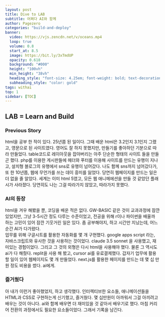 ```yaml
---
layout: post
title: Dive to LAB
subtitle: 어쩌다 AI와 함께
author: Pagezero
categories: "build-and-deploy"
banner:
  video: https://vjs.zencdn.net/v/oceans.mp4
  loop: true
  volume: 0.8
  start_at: 8.5
  image: https://bit.ly/3xTmdUP
  opacity: 0.618
  background: "#000"
  height: "100vh"
  min_height: "38vh"
  heading_style: "font-size: 4.25em; font-weight: bold; text-decoration: underline"
  subheading_style: "color: gold"
tags: withai
top: 1
sidebar: [TOC]
---
```


## LAB = Learn and Build

### Previous Story

html을 공부 한 적이 있다. 25년쯤 된 일이다. 그때 배운 html은 3.2인지 3.1인지 그랬고, 영문으로 된 사이트였다. 영어도 잘
하지 못했지만, 만들기를 좋아하던 기분으로 따라 만들었다. table코드로 레이아웃을 잡아버리는 아주 단순한 형태의 사이트
들을 만들곤 했다. php를 이용한 게시판들에 헤더와 푸터를 이용해 사이트를 만드는 유행이 지나고, 설치형 블로그의 유행에서
sns로 유행이 넘어갔다. 나도 함께 sns까지 넘어갔다가, 또 한 10년쯤, 웹에 무언가를 쓰는 데이 흥미를 잃었다. 당연히
웹페이지를 만드는 일은 더 없을 줄 알았다. 세계는 이미 html 5였고, 모든 웹 애니메에션을 만들 것 같았던 플래시가 사라졌다.
당연히도 나는 그걸 따라가지 않았고, 따라가지 못했다.

### AI의 등장

html을 겨우 해봤을 뿐, 코딩을 배운 적은 없다. GW-BASIC 같은 것이 교과과정에 잠깐 있었지만, 그냥 3-5시간 정도 다루는
수준이었고, 전공을 위해 r이나 파이썬을 배울까 하는 고민이 있어 잠깐 기웃거린 일은 있다. 좀 공부해야지, 하고 시간만
지났는데, 어느 순간 AI가 다가왔다. <br /> 업무를 위해 구글시트를 활용한 자동화를 몇 개 구현했다. google apps script
라는, 자바스크립트와 유사한 것을 사용하는 것이었다. claude 3.5 sonnet 을 사용했고, 재미있는 경험이었다. 그리고 그 것의
외형은 다시 html을 사용해야 했다. 물론 그 역시도 ai가 다 해줬다. replit을 사용 해 봤고, cursor ai를 유료결제했다. 갑자기
업무에 활용할 일이 있어 웹페이지도 몇 개 만들었다. next.js를 활용한 페이지를 만드는 데 몇 십 만원 정도 비용을 썼다.
ai에게.

### 즐거웠다

아 내가 이런거 좋아했었지, 하고 생각했다. 인터렉티브한 요소들, 애니메이션들을 HTML과 CSS로 구현하는게 신기했고,
즐거웠다. 몇 십만원이 아까워서 그걸 아끼려고 배우는 것이 아니다. ai와 함께 배우면 더 재미있을 것 같아서 배우기로 했다.
마침 커리어 전환의 과정에서도 필요한 요소들이었다. 그래서 기록을 남긴다.
